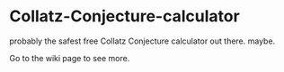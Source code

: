 # Collatz-Conjecture-calculator
probably the safest free Collatz Conjecture calculator out there. maybe.

Go to the wiki page to see more.
